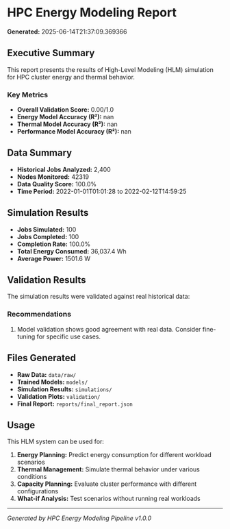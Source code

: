 
# HPC Energy Modeling Report

**Generated:** 2025-06-14T21:37:09.369366

## Executive Summary

This report presents the results of High-Level Modeling (HLM) simulation for HPC cluster energy and thermal behavior.

### Key Metrics

- **Overall Validation Score:** 0.00/1.0
- **Energy Model Accuracy (R²):** nan
- **Thermal Model Accuracy (R²):** nan
- **Performance Model Accuracy (R²):** nan

## Data Summary

- **Historical Jobs Analyzed:** 2,400
- **Nodes Monitored:** 42319
- **Data Quality Score:** 100.0%
- **Time Period:** 2022-01-01T01:01:28 to 2022-02-12T14:59:25

## Simulation Results

- **Jobs Simulated:** 100
- **Jobs Completed:** 100
- **Completion Rate:** 100.0%
- **Total Energy Consumed:** 36,037.4 Wh
- **Average Power:** 1501.6 W

## Validation Results

The simulation results were validated against real historical data:

### Recommendations

1. Model validation shows good agreement with real data. Consider fine-tuning for specific use cases.


## Files Generated

- **Raw Data:** `data/raw/`
- **Trained Models:** `models/`
- **Simulation Results:** `simulations/`
- **Validation Plots:** `validation/`
- **Final Report:** `reports/final_report.json`

## Usage

This HLM system can be used for:

1. **Energy Planning:** Predict energy consumption for different workload scenarios
2. **Thermal Management:** Simulate thermal behavior under various conditions
3. **Capacity Planning:** Evaluate cluster performance with different configurations
4. **What-if Analysis:** Test scenarios without running real workloads

---

*Generated by HPC Energy Modeling Pipeline v1.0.0*
